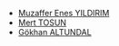 - [Muzaffer Enes YILDIRIM](https://github.com/MuzafferEnes)
- [Mert TOSUN](https://github.com/mertt1010)
- [Gökhan ALTUNDAL](https://github.com/GokhanALTUNDAL)
